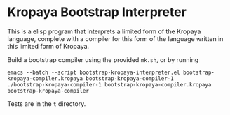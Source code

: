 Kropaya Bootstrap Interpreter
=============================

This is a elisp program that interprets a limited form of the Kropaya language, complete with a compiler for this form of the language written in this limited form of Kropaya.

Build a bootstrap compiler using the provided `mk.sh`, or by running

~~~
emacs --batch --script bootstrap-kropaya-interpreter.el bootstrap-kropaya-compiler.kropaya bootstrap-kropaya-compiler-1
./bootstrap-kropaya-compiler-1 bootstrap-kropaya-compiler.kropaya bootstrap-kropaya-compiler
~~~

Tests are in the `t` directory.
